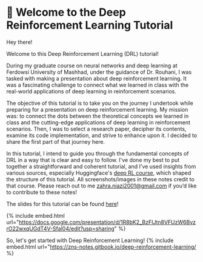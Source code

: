 # 👋 Welcome to the Deep Reinforcement Learning Tutorial

Hey there!

Welcome to this Deep Reinforcement Learning (DRL) tutorial!

During my graduate course on neural networks and deep learning at Ferdowsi University of Mashhad, under the guidance of Dr. Rouhani, I was tasked with making a presentation about deep reinforcement learning. It was a fascinating challenge to connect what we learned in class with the real-world applications of deep learning in reinforcement scenarios.

The objective of this tutorial is to take you on the journey I undertook while preparing for a presentation on deep reinforcement learning. My mission was: to connect the dots between the theoretical concepts we learned in class and the cutting-edge applications of deep learning in reinforcement scenarios. Then, I was to select a research paper, decipher its contents, examine its code implementation, and strive to enhance upon it. I decided to share the first part of that journey here.

In this tutorial, I intend to guide you through the fundamental concepts of DRL in a way that is clear and easy to follow. I've done my best to put together a straightforward and coherent tutorial, and I've used insights from various sources, especially Huggingface's [deep RL course](https://simoninithomas.github.io/deep-rl-course/), which shaped the structure of this tutorial. All screenshots/images in these notes credit to that course. Please reach out to me [zahra.niazi2001@gmail.com](mailto:zahra.niazi2001@gmail.com) if you’d like to contribute to these notes!

The slides for this tutorial can be found [here](https://docs.google.com/presentation/d/1R8bK2\_BzFIJtn8VFUzW6BvzrO22wxqUGdT4V-Sfal04/edit?usp=drive\_link)!

{% include embed.html url="https://docs.google.com/presentation/d/1R8bK2_BzFIJtn8VFUzW6BvzrO22wxqUGdT4V-Sfal04/edit?usp=sharing" %}

So, let's get started with Deep Reinforcement Learning!
{% include embed.html url="https://zns-notes.gitbook.io/deep-reinforcement-learning/ %}

<!-- 
# Table of contents

* [👋 Welcome to the Deep Reinforcement Learning Tutorial](README.md)

## The Reinforcement Learning Framework

* [The Big Picture](deep-rl-tutorial/the-reinforcement-learning-framework/the-big-picture/README.md)
  * [RL Process](deep-rl-tutorial/the-reinforcement-learning-framework/the-big-picture/rl-process.md)
  * [The reward hypothesis](deep-rl-tutorial/the-reinforcement-learning-framework/the-big-picture/the-reward-hypothesis.md)
* [State/Observation Space](deep-rl-tutorial/the-reinforcement-learning-framework/state-observation-space.md)
* [Action Space](deep-rl-tutorial/the-reinforcement-learning-framework/action-space.md)
* [Rewards and discounting](deep-rl-tutorial/the-reinforcement-learning-framework/rewards-and-discounting.md)
* [Types of Tasks](deep-rl-tutorial/the-reinforcement-learning-framework/types-of-tasks.md)
* [The Exploration/Exploitation tradeoff](deep-rl-tutorial/the-reinforcement-learning-framework/the-exploration-exploitation-tradeoff.md)

## Two main approaches for solving RL problems

* [Policy-Based Methods](deep-rl-tutorial/two-main-approaches-for-solving-rl-problems/policy-based-methods.md)
* [Value-Based Methods](deep-rl-tutorial/two-main-approaches-for-solving-rl-problems/value-based-methods.md)

## Value-Based Functions

* [State Value Function](deep-rl-tutorial/value-based-functions/state-value-function.md)
* [Action Value Function](deep-rl-tutorial/value-based-functions/action-value-function.md)
* [The Bellman Equation](deep-rl-tutorial/value-based-functions/the-bellman-equation.md)

## Value-Based Learning Strategies

* [Monte Carlo vs Temporal Difference Learning](deep-rl-tutorial/value-based-learning-strategies/monte-carlo-vs-temporal-difference-learning/README.md)
  * [Monte Carlo: learning at the end of the episode](deep-rl-tutorial/value-based-learning-strategies/monte-carlo-vs-temporal-difference-learning/monte-carlo-learning-at-the-end-of-the-episode.md)
  * [Temporal Difference Learning: learning at each step](deep-rl-tutorial/value-based-learning-strategies/monte-carlo-vs-temporal-difference-learning/temporal-difference-learning-learning-at-each-step.md)
  * [Summary](deep-rl-tutorial/value-based-learning-strategies/monte-carlo-vs-temporal-difference-learning/summary.md)
* [Off-policy vs On-policy](deep-rl-tutorial/value-based-learning-strategies/off-policy-vs-on-policy.md)
* [Q-Learning](deep-rl-tutorial/value-based-learning-strategies/q-learning/README.md)
  * [Introducing Q-Learning](deep-rl-tutorial/value-based-learning-strategies/q-learning/introducing-q-learning.md)
  * [The Q-Learning Algorithm](deep-rl-tutorial/value-based-learning-strategies/q-learning/the-q-learning-algorithm.md)

## Deep Q-Learning

* [From Q-Learning to Deep Q-Learning](deep-rl-tutorial/deep-q-learning/from-q-learning-to-deep-q-learning.md)
* [The Deep Q-Network (DQN)](deep-rl-tutorial/deep-q-learning/the-deep-q-network-dqn.md)
* [The Deep Q-Learning Algorithm](deep-rl-tutorial/deep-q-learning/the-deep-q-learning-algorithm/README.md)
  * [Experience Replay](deep-rl-tutorial/deep-q-learning/the-deep-q-learning-algorithm/experience-replay.md)
  * [Fixed Q-Target](deep-rl-tutorial/deep-q-learning/the-deep-q-learning-algorithm/fixed-q-target.md)
  * [Double DQN](deep-rl-tutorial/deep-q-learning/the-deep-q-learning-algorithm/double-dqn.md)

## Policy-Based Learning Strategies

* [Introducing Policy-Gradient Methods](deep-rl-tutorial/policy-based-learning-strategies/introducing-policy-gradient-methods.md)
* [The Advantages and Disadvantages of Policy-Gradient Methods](deep-rl-tutorial/policy-based-learning-strategies/the-advantages-and-disadvantages-of-policy-gradient-methods.md)
* [Policy-Gradient Methods](deep-rl-tutorial/policy-based-learning-strategies/policy-gradient-methods/README.md)
  * [The Policy-Gradient Theorem](deep-rl-tutorial/policy-based-learning-strategies/policy-gradient-methods/the-policy-gradient-theorem.md)
* [The Reinforce Algorithm](deep-rl-tutorial/policy-based-learning-strategies/the-reinforce-algorithm/README.md)
  * [The Problem of Variance in Reinforce](deep-rl-tutorial/policy-based-learning-strategies/the-reinforce-algorithm/the-problem-of-variance-in-reinforce.md)

## Actor-Critic Methods

* [Introducing Actor-Critic Methods](deep-rl-tutorial/actor-critic-methods/introducing-actor-critic-methods.md)
* [The Actor-Critic Process](deep-rl-tutorial/actor-critic-methods/the-actor-critic-process.md)
* [Adding Advantage in Actor-Critic (A2C)](deep-rl-tutorial/actor-critic-methods/adding-advantage-in-actor-critic-a2c.md)

## Offline Reinforcement Learning

* [Offline vs. Online Reinforcement Learning](deep-rl-tutorial/offline-reinforcement-learning/offline-vs.-online-reinforcement-learning.md)
* [What makes Offline Reinforcement Learning Difficult?](deep-rl-tutorial/offline-reinforcement-learning/what-makes-offline-reinforcement-learning-difficult) -->
